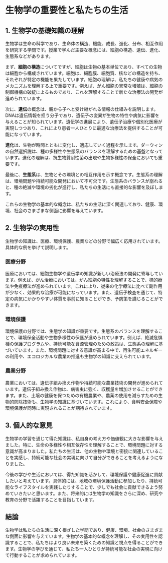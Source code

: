 # 生物学の重要性と私たちの生活

## 1. 生物学の基礎知識の理解

生物学は生命の科学であり、生命体の構造、機能、成長、進化、分布、相互作用を研究する学問です。授業で学んだ主要な概念には、細胞の構造、遺伝、進化、生態系などがあります。

まず、**細胞の構造**についてですが、細胞は生物の基本単位であり、すべての生物は細胞から構成されています。細胞は、細胞膜、細胞質、核などの構造を持ち、それぞれが特定の機能を果たしています。細胞の理解は、私たちの健康や病気のメカニズムを理解する上で重要です。例えば、がん細胞の異常な増殖は、細胞の制御機構の破綻によるものであり、これを理解することで新たな治療法の開発が進められています。

次に、**遺伝**の概念は、親から子へと受け継がれる情報の仕組みを説明します。DNAは遺伝情報を担う分子であり、遺伝子の変異が生物の特性や病気に影響を与えることが知られています。遺伝学の進展により、遺伝子治療や個別化医療が実現しつつあり、これにより患者一人ひとりに最適な治療法を提供することが可能になっています。

**進化**は、生物が時間とともに変化し、適応していく過程を示します。ダーウィンの自然選択説は、種の多様性や生態系のバランスを理解するための基盤となっています。進化の理解は、抗生物質耐性菌の出現や生物多様性の保全においても重要です。

最後に、**生態系**は、生物とその環境との相互作用を示す概念です。生態系の理解は、環境問題や持続可能な開発において不可欠です。生態系のバランスが崩れると、種の絶滅や環境の劣化が進行し、私たちの生活にも直接的な影響を及ぼします。

これらの生物学の基本的な概念は、私たちの生活に深く関連しており、健康、環境、社会のさまざまな側面に影響を与えています。

## 2. 生物学の実用性

生物学の知識は、医療、環境保護、農業などの分野で幅広く応用されています。具体的な例を挙げて説明します。

### 医療分野

医療においては、細胞生物学や遺伝学の知識が新しい治療法の開発に寄与しています。例えば、がん治療においては、がん細胞の特性を理解することで、標的療法や免疫療法が進められています。これにより、従来の化学療法に比べて副作用が少なく、効果的な治療が可能になっています。また、遺伝子検査を通じて、特定の病気にかかりやすい体質を事前に知ることができ、予防策を講じることができます。

### 環境保護

環境保護の分野では、生態学の知識が重要です。生態系のバランスを理解することで、環境保全活動や生物多様性の保護が進められています。例えば、絶滅危惧種の保護プログラムや、持続可能な資源管理のための政策は、生態系の理解に基づいています。また、環境問題に対する意識が高まる中で、再生可能エネルギーの利用や、エコロジカルな農業の推進も生物学の知識に支えられています。

### 農業分野

農業においては、遺伝子組み換え作物や持続可能な農業技術の開発が進められています。遺伝子組み換え作物は、病害虫に強く、収穫量を増加させることができます。また、土壌の健康を保つための有機農業や、農薬の使用を減らすための生物的防除技術も、生物学の知識に基づいています。これにより、食料安全保障や環境保護が同時に実現されることが期待されています。

## 3. 個人的な意見

生物学の学習を通じて得た知識は、私自身の考え方や価値観に大きな影響を与えました。特に、生命の多様性や相互依存性を理解することで、環境問題に対する意識が高まりました。私たちの生活は、他の生物や環境と密接に関連していることを実感し、持続可能な社会の実現に向けて自分ができることを考えるようになりました。

今後の学びや生活においては、得た知識を活かして、環境保護や健康促進に貢献したいと考えています。具体的には、地域の環境保護活動に参加したり、持続可能なライフスタイルを実践したりすることで、少しでも社会に貢献できるよう努めていきたいと思います。また、将来的には生物学の知識をさらに深め、研究や教育の分野で活躍することを目指しています。

## 結論

生物学は私たちの生活に深く根ざした学問であり、健康、環境、社会のさまざまな側面に影響を与えています。生物学の基本的な概念を理解し、その実用性を認識することで、私たちはより良い未来を築くための知識と視点を得ることができます。生物学の学びを通じて、私たち一人ひとりが持続可能な社会の実現に向けて行動することが求められています。